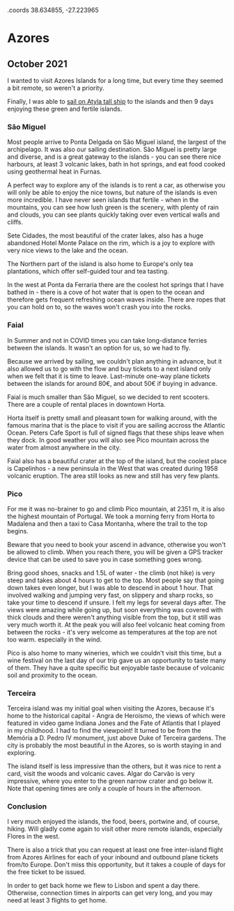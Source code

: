 .coords 38.634855, -27.223965

# Azores
## October 2021

I wanted to visit Azores Islands for a long time, but every time they seemed a bit remote, so weren't a priority.

Finally, I was able to [sail on Atyla tall ship](/AtylaToAzores) to the islands and then 9 days enjoying these green and fertile islands.

### São Miguel

Most people arrive to Ponta Delgada on São Miguel island, the largest of the archipelago. It was also our sailing destination.
São Miguel is pretty large and diverse, and is a great gateway to the islands - you can see there nice harbours,
at least 3 volcanic lakes, bath in hot springs, and eat food cooked using geothermal heat in Furnas.

A perfect way to explore any of the islands is to rent a car, as otherwise you will only be able to enjoy the nice towns, 
but nature of the islands is even more incredible. I have never seen islands that fertile - when in the mountains, you can
see how lush green is the scenery, with plenty of rain and clouds, you can see plants quickly taking over even vertical 
walls and cliffs.

Sete Cidades, the most beautiful of the crater lakes, also has a huge abandoned Hotel Monte Palace on the rim, 
which is a joy to explore with very nice views to the lake and the ocean.

The Northern part of the island is also home to Europe's only tea plantations, which offer self-guided tour and tea tasting.

In the west at Ponta da Ferraria there are the coolest hot springs that I have bathed in - there is a cove of hot water 
that is open to the ocean and therefore gets frequent refreshing ocean waves inside. There are ropes that you can hold on to, so
the waves won't crash you into the rocks.

### Faial

In Summer and not in COVID times you can take long-distance ferries between the islands. It wasn't an option for us, so
we had to fly.

Because we arrived by sailing, we couldn't plan anything in advance, but it also allowed us to go with the flow and
buy tickets to a next island only when we felt that it is time to leave. 
Last-minute one-way plane tickets between the islands for around 80€, and about 50€ if buying in advance.

Faial is much smaller than São Miguel, so we decided to rent scooters. There are a couple of rental places in downtown
Horta.

Horta itself is pretty small and pleasant town for walking around, with the famous marina that is the place to visit if
you are sailing accross the Atlantic Ocean. Peters Cafe Sport is full of signed flags that these ships leave when they dock.
In good weather you will also see Pico mountain across the water from almost anywhere in the city.

Faial also has a beautiful crater at the top of the island, but the coolest place is Capelinhos - a new peninsula in the West
that was created during 1958 volcanic eruption. The area still looks as new and still has very few plants.

### Pico

For me it was no-brainer to go and climb Pico mountain, at 2351 m, it is also the highest mountain of Portugal.
We took a morning ferry from Horta to Madalena and then a taxi to Casa Montanha, where the trail to the top begins.

Beware that you need to book your ascend in advance, otherwise you won't be allowed to climb. When you reach there, you
will be given a GPS tracker device that can be used to save you in case something goes wrong. 

Bring good shoes, snacks and 1.5L of water - the climb (not hike) is very steep and takes about 4 hours to get to the top.
Most people say that going down takes even longer, but I was able to descend in about 1 hour. That involved walking and
jumping very fast, on slippery and sharp rocks, so take your time to descend if unsure. I felt my legs for several days after.
The views were amazing while going up, but soon everything was covered with thick clouds and there weren't anything 
visible from the top, but it still was very much worth it. At the peak you will also feel volcanic heat coming from between the
rocks - it's very welcome as temperatures at the top are not too warm. especially in the wind.

Pico is also home to many wineries, which we couldn't visit this time, but a wine festival on the last day of our trip
gave us an opportunity to taste many of them. They have a quite specific but enjoyable taste because of volcanic soil 
and proximity to the ocean.

### Terceira

Terceira island was my initial goal when visiting the Azores, because it's home to the historical capital - 
Angra de Heroismo, the views of which were featured in video game Indiana Jones and the Fate of Atlantis that I 
played in my childhood. I had to find the viewpoint! It turned to be from the Memória a D. Pedro IV monument, just above
Duke of Terceira gardens. The city is probably the most beautiful in the Azores, so is worth staying in and exploring.

The island itself is less impressive than the others, but it was nice to rent a card, visit the woods and volcanic caves.
Algar do Carvão is very impressive, where you enter to the green narrow crater and go below it. Note that opening times are
only a couple of hours in the afternoon.

### Conclusion

I very much enjoyed the islands, the food, beers, portwine and, of course, hiking. Will gladly come again to visit
other more remote islands, especially Flores in the west.

There is also a trick that you can request at least one free inter-island flight from Azores Airlines for each of your 
inbound and outbound plane tickets from/to Europe. Don't miss this opportunity, but it takes a couple of days for the
free ticket to be issued.

In order to get back home we flew to Lisbon and spent a day there. Otherwise, connection times in airports can get very long,
and you may need at least 3 flights to get home.
